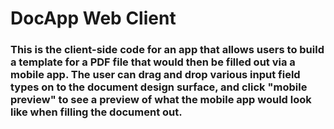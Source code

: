 # DocApp Web Client

### This is the client-side code for an app that allows users to build a template for a PDF file that would then be filled out via a mobile app. The user can drag and drop various input field types on to the document design surface, and click "mobile preview" to see a preview of what the mobile app would look like when filling the document out.